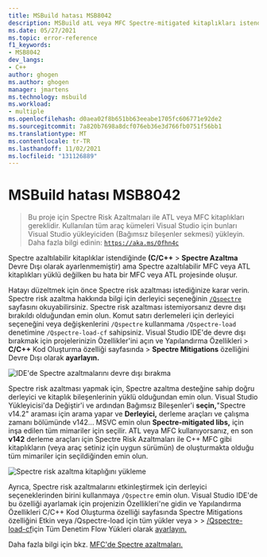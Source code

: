 ```yaml
---
title: MSBuild hatası MSB8042
description: MSBuild atL veya MFC Spectre-mitigated kitaplıkları istendiğinde MSB8042 hatası oluşur, ancak Spectre azaltıcı ATL veya MFC kitaplıkları yüklü değildir.
ms.date: 05/27/2021
ms.topic: error-reference
f1_keywords:
- MSB8042
dev_langs:
- C++
author: ghogen
ms.author: ghogen
manager: jmartens
ms.technology: msbuild
ms.workload:
- multiple
ms.openlocfilehash: d0aea02f8b651bb63eeabe1705fc606771e92de2
ms.sourcegitcommit: 7a820b7698a8dcf076eb36e3d766fb0751f56bb1
ms.translationtype: MT
ms.contentlocale: tr-TR
ms.lasthandoff: 11/02/2021
ms.locfileid: "131126889"
---
```

# <a name="msbuild-error-msb8042"></a>MSBuild hatası MSB8042

> Bu proje için Spectre Risk Azaltmaları ile ATL veya MFC kitaplıkları gereklidir. Kullanılan tüm araç kümeleri Visual Studio için bunları Visual Studio yükleyiciden (Bağımsız bileşenler sekmesi) yükleyin. Daha fazla bilgi edinin: [`https://aka.ms/Ofhn4c`](https://aka.ms/Ofhn4c)

Spectre azaltılabilir kitaplıklar istendiğinde **(C/C++**  >  **Spectre Azaltma** Devre Dışı olarak ayarlenmemiştir) ama Spectre azaltılabilir MFC veya ATL kitaplıkları yüklü değilken bu hata bir MFC veya ATL projesinde oluşur.

Hatayı düzeltmek için önce Spectre risk azaltması istediğinize karar verin. Spectre risk azaltma hakkında bilgi için derleyici seçeneğinin [`/Qspectre`](/cpp/build/reference/qspectre) sayfasını okuyabilirsiniz. Spectre risk azaltması istemiyorsanız devre dışı bırakıldı olduğundan emin olun. Komut satırı derlemeleri için derleyici seçeneğini veya değişkenlerini `/Qspectre` kullanmama `/Qspectre-load` denetimine `/Qspectre-load-cf` sahipsiniz. Visual Studio IDE'de devre dışı bırakmak  için projelerinizin Özellikler'ini açın ve Yapılandırma Özellikleri   >  **C/C++** Kod Oluşturma özelliği sayfasında  >   **Spectre Mitigations** özelliğini Devre Dışı olarak **ayarlayın.**

![IDE'de Spectre azaltmalarını devre dışı bırakma](../media/errors/spectre-disable.png)

 Spectre risk azaltması yapmak için, Spectre azaltma desteğine sahip doğru derleyici ve kitaplık bileşenlerinin yüklü olduğundan emin olun. Visual Studio Yükleyicisi'da Değiştir'i  ve ardından Bağımsız Bileşenler'i **seçin,**"Spectre v14.2" araması için arama yapar ve **Derleyici,** derleme araçları ve çalışma zamanı bölümünde v142... MSVC emin olun **Spectre-mitigated libs,** için inşa edilen tüm mimariler için seçilir. ATL veya MFC kullanıyorsanız, en son **v142** derleme araçları için Spectre Risk Azaltmaları ile C++ MFC gibi kitaplıkların (veya araç setiniz için uygun sürümün) de oluşturmakta olduğu tüm mimariler için seçildiğinden emin olun.

![Spectre risk azaltma kitaplığını yükleme](../media/errors/spectre-install-components.png)

Ayrıca, Spectre risk azaltmalarını etkinleştirmek için derleyici seçeneklerinden birini kullanmaya `/Qspectre` emin olun. Visual Studio IDE'de bu özelliği ayarlamak için  projenizin Özellikleri'ne gidin ve Yapılandırma Özellikleri C/C++ Kod Oluşturma özelliği sayfasında Spectre Mitigations özelliğini Etkin veya /Qspectre-load için tüm yükler veya  >    >       [/Qspectre-load-cf](/cpp/build/reference/qspectre-load)için Tüm Denetim Flow Yükleri olarak [ayarlayın.](/cpp/build/reference/qspectre-load-cf)

Daha fazla bilgi için bkz. [MFC'de Spectre azaltmaları.](https://devblogs.microsoft.com/cppblog/spectre-mitigations-in-msvc/)
